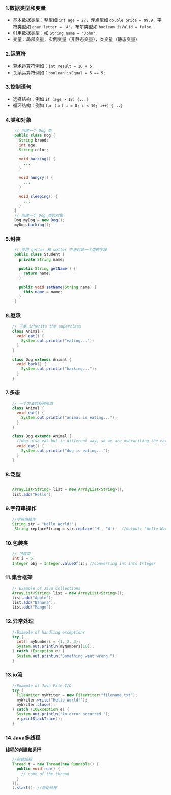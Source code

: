 ### **1.数据类型和变量**

- 基本数据类型：整型如 `int age = 27`，浮点型如 `double price = 99.9`，字符类型如 `char letter = 'A'`，布尔类型如 `boolean isValid = false`.
- 引用数据类型：如 `String name = "John"`.
- 变量：局部变量，实例变量（非静态变量），类变量（静态变量）

### **2.运算符**

- 算术运算符例如：`int result = 10 + 5;`
- 关系运算符例如：`boolean isEqual = 5 == 5;`

### **3.控制语句**

- 选择结构：例如 `if (age > 18) {...}`
- 循环结构：例如 `for (int i = 0; i < 10; i++) {...}`





### **4.类和对象**

```java
    // 创建一个 Dog 类
    public class Dog {
      String breed;
      int age;
      String color;

      void barking() {
        ...
      }

      void hungry() {
        ...
      }

      void sleeping() {
        ...
      }
    }
    // 创建一个 Dog 类的对象
    Dog myDog = new Dog();
    myDog.barking();
```

### **5.封装**

```java
    // 使用 getter 和 setter 方法封装一个类的字段
    public class Student {
      private String name;

      public String getName() {
        return name;
      }

      public void setName(String name) {
        this.name = name;
      }
    }
```

### **6.继承**

```java
   // 子类 inherits the superclass
   class Animal {
     void eat() {
       System.out.println("eating...");
     }
   }

   class Dog extends Animal {
     void bark() {
       System.out.println("barking...");
     }
   }
```



### **7.多态**

```java
   // 一个方法的多种形态
   class Animal {
     void eat() {
       System.out.println("animal is eating...");
     }
   }

   class Dog extends Animal {
     //dog also eat but in different way, so we are overwriting the eat method
     void eat() {
       System.out.println("dog is eating...");
     }
   }
```



### **8.泛型**

```java

   ArrayList<String> list = new ArrayList<String>();
   list.add("Hello");
```





### **9.字符串操作**

```java
   //字符串操作
   String str = "Hello World!"；
    String replaceString = str.replace('H', 'W');  //output: "Wello World!"
```



### **10.包装类**

```java
   // 包装类
   int i = 5;
   Integer obj = Integer.valueOf(i); //converting int into Integer
```

### **11.集合框架**

```java
   // Example of Java Collections
   ArrayList<String> list = new ArrayList<String>();
   list.add("Apple");
   list.add("Banana");
   list.add("Mango");
```

### **12.异常处理**

```java
   //Example of handling exceptions
   try {
     int[] myNumbers = {1, 2, 3};
     System.out.println(myNumbers[10]);
   } catch (Exception e) {
     System.out.println("Something went wrong.");
   }
```



### 13.io流

```java
   //Example of Java File I/O
   try {
     FileWriter myWriter = new FileWriter("filename.txt");
     myWriter.write("Hello World!");
     myWriter.close();
   } catch (IOException e) {
     System.out.println("An error occurred.");
     e.printStackTrace();
   }
```



### **14.Java多线程**

**线程的创建和运行**

```java
   //创建线程
   Thread t = new Thread(new Runnable() {
     public void run() {
       // code of the thread
     }
   });
   t.start(); //启动线程
```